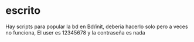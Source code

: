 # escrito
Hay scripts para popular la bd en Bd/init, deberia hacerlo solo pero a veces no funciona,
El user es 12345678 y la contraseña es nada
